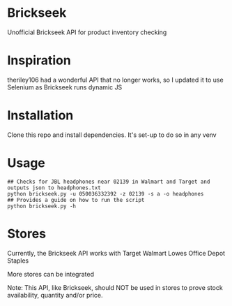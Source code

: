 # Brickseek
Unofficial Brickseek API for product inventory checking 

# Inspiration 
theriley106 had a wonderful API that no longer works, so I updated it to use Selenium as Brickseek runs dynamic JS

# Installation 
Clone this repo and install dependencies. It's set-up to do so in any venv 

# Usage 
    ## Checks for JBL headphones near 02139 in Walmart and Target and outputs json to headphones.txt
    python brickseek.py -u 050036332392 -z 02139 -s a -o headphones
    ## Provides a guide on how to run the script
    python brickseek.py -h 
    
# Stores 
Currently, the Brickseek API works with 
	Target
	Walmart
	Lowes
	Office Depot
	Staples

More stores can be integrated

Note: This API, like Brickseek, should NOT be used in stores to prove stock availability, quantity and/or price.
